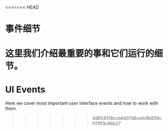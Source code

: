 <<<<<<< HEAD
# 事件细节

这里我们介绍最重要的事和它们运行的细节。
=======
# UI Events

Here we cover most important user interface events and how to work with them.
>>>>>>> 4d654318ccb6d37d6cefc9b859cf111ff3c96b27

